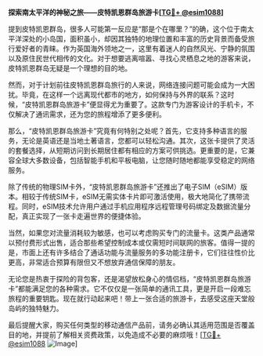 **探索南太平洋的神秘之旅——皮特凯恩群岛旅游卡[[TG💪+ @esim1088](https://t.me/s/esim1088)]**

提到皮特凯恩群岛，很多人可能第一反应是“那是个在哪里？”的确，这个位于南太平洋深处的小岛国，面积虽小，却因其独特的地理位置和丰富的历史背景而备受旅行爱好者的青睐。作为英国海外领地之一，这里有着迷人的自然风光、宁静的氛围以及原住民世代相传的文化。对于想要逃离喧嚣、寻找心灵栖息之地的游客来说，皮特凯恩群岛无疑是一个理想的目的地。

然而，对于计划前往皮特凯恩群岛旅行的人来说，网络连接问题可能会成为一大困扰。毕竟，在这样一个远离现代都市的地方，如何保持与外界的联系？这时候，“皮特凯恩群岛旅游卡”便显得尤为重要了。这款专门为游客设计的手机卡，不仅解决了通讯需求，还为您的旅程增添了更多便利。

那么，“皮特凯恩群岛旅游卡”究竟有何特别之处呢？首先，它支持多种语言的服务，无论是英语还是当地土著语言，您都可以轻松沟通。其次，这张卡提供了灵活的套餐选择，从短期访问到长期居住都有相应的方案可供挑选。更重要的是，它兼容全球大多数设备，包括智能手机和平板电脑，让您随时随地都能享受稳定的网络服务。

除了传统的物理SIM卡外，“皮特凯恩群岛旅游卡”还推出了电子SIM（eSIM）版本。相较于传统SIM卡，eSIM无需实体卡片即可激活使用，极大地简化了携带流程。同时，eSIM技术允许用户通过手机应用程序远程管理号码绑定及数据流量分配，真正实现了一张卡走遍世界的便捷体验。

当然，如果您对流量消耗较为敏感，也可以考虑购买专门的流量卡。这类产品通常以预付费形式出售，适合那些希望控制成本或仅需短时间联网的旅客。值得一提的是，市面上还有许多结合了通话功能与流量服务的多功能注册卡，它们往往性价比更高，非常适合预算有限但又不想放弃通信保障的朋友。

无论您是热衷于探险的背包客，还是渴望放松身心的情侣档，“皮特凯恩群岛旅游卡”都能满足您的各种需求。它不仅仅是一张简单的通讯工具，更是开启一段难忘旅程的重要钥匙。现在就行动起来吧！带上一张合适的旅游卡，去感受这座天堂般岛屿的独特魅力。

最后提醒大家，购买任何类型的移动通信产品前，请务必确认其适用范围是否覆盖目的地，并提前了解相关资费政策，以免造成不必要的麻烦哦！[[TG💪+ @esim1088](https://t.me/s/esim1088) ![Image](https://i.postimg.cc/4NQfJmqS/Snipaste-2025-05-13-00-14-12.png)]